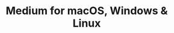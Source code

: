 ---
name: Medium
url: 'https://medium.com'
category: News
title: 'Medium for macOS, Windows & Linux'
key: medium

---